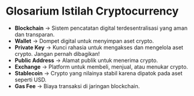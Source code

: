 # Glosarium Istilah Cryptocurrency

- **Blockchain** → Sistem pencatatan digital terdesentralisasi yang aman dan transparan.
- **Wallet** → Dompet digital untuk menyimpan aset crypto.
- **Private Key** → Kunci rahasia untuk mengakses dan mengelola aset crypto. Jangan pernah dibagikan!
- **Public Address** → Alamat publik untuk menerima crypto.
- **Exchange** → Platform untuk membeli, menjual, atau menukar crypto.
- **Stablecoin** → Crypto yang nilainya stabil karena dipatok pada aset seperti USD.
- **Gas Fee** → Biaya transaksi di jaringan blockchain.
